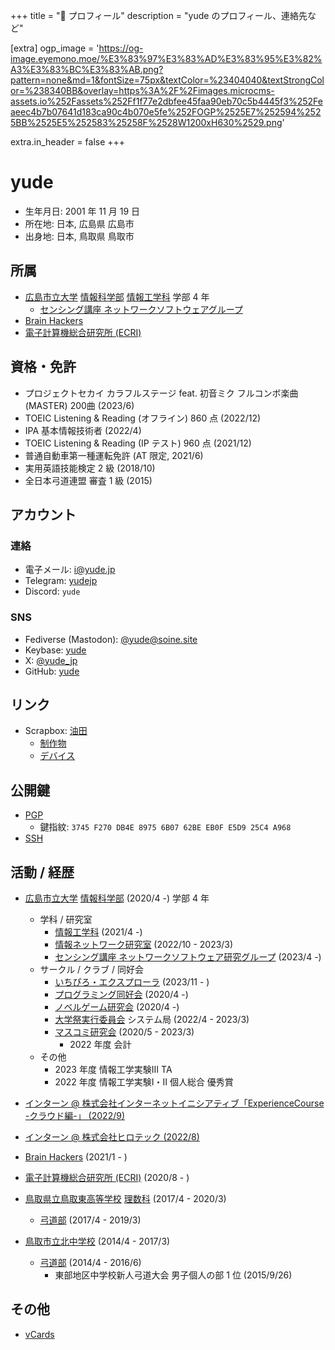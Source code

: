 +++
title = "👤 プロフィール"
description = "yude のプロフィール、連絡先など"

[extra]
ogp_image = 'https://og-image.eyemono.moe/%E3%83%97%E3%83%AD%E3%83%95%E3%82%A3%E3%83%BC%E3%83%AB.png?pattern=none&md=1&fontSize=75px&textColor=%23404040&textStrongColor=%238340BB&overlay=https%3A%2F%2Fimages.microcms-assets.io%252Fassets%252Ff1f77e2dbfee45faa90eb70c5b4445f3%252Feaeec4b7b07641d183ca90c4b070e5fe%252FOGP%2525E7%252594%2525BB%2525E5%252583%25258F%2528W1200xH630%2529.png'

extra.in_header = false
+++

# yude

- 生年月日: 2001 年 11 月 19 日
- 所在地: 日本, 広島県 広島市
- 出身地: 日本, 鳥取県 鳥取市

## 所属

- [広島市立大学](https://www.hiroshima-cu.ac.jp/) [情報科学部](https://www2.info.hiroshima-cu.ac.jp/) [情報工学科](https://www.hiroshima-cu.ac.jp/department/sciences/info/) 学部 4 年
  - [センシング講座 ネットワークソフトウェアグループ](https://funahcu.github.io/funalab/)
- [Brain Hackers](https://github.com/brain-hackers/README)
- [電子計算機総合研究所 (ECRI)](https://github.com/TeamECRI/)

## 資格・免許

- プロジェクトセカイ カラフルステージ feat. 初音ミク フルコンボ楽曲 (MASTER) 200曲 (2023/6)
- TOEIC Listening & Reading (オフライン) 860 点 (2022/12)
- IPA 基本情報技術者 (2022/4)
- TOEIC Listening & Reading (IP テスト) 960 点 (2021/12)
- 普通自動車第一種運転免許 (AT 限定, 2021/6)
- 実用英語技能検定 2 級 (2018/10)
- 全日本弓道連盟 審査 1 級 (2015)

## アカウント

### 連絡

- 電子メール: [i@yude.jp](mailto:i@yude.jp)
- Telegram: [yudejp](https://t.me/yudejp)
- Discord: `yude`

### SNS

- Fediverse (Mastodon): [@yude@soine.site](https://mstdn.soine.site/@yude)
- Keybase: [yude](https://keybase.io/yude)
- X: [@yude_jp](https://x.com/yude_jp)
- GitHub: [yude](https://github.com/yude)

## リンク

- Scrapbox: [油田](https://scrapbox.io/yude)
  - [制作物](https://scrapbox.io/yude/%E5%88%B6%E4%BD%9C%E7%89%A9)
  - [デバイス](https://scrapbox.io/yude/%E3%83%87%E3%83%90%E3%82%A4%E3%82%B9)

## 公開鍵

- [PGP](https://github.com/yude.gpg)
  - 鍵指紋: `3745 F270 DB4E 8975 6B07 62BE EB0F E5D9 25C4 A968`
- [SSH](https://github.com/yude.keys)

## 活動 / 経歴

- [広島市立大学](https://www.hiroshima-cu.ac.jp/) [情報科学部](https://www2.info.hiroshima-cu.ac.jp/) (2020/4 -) 学部 4 年

  - 学科 / 研究室
    - [情報工学科](https://www.hiroshima-cu.ac.jp/department/sciences/info/) (2021/4 -)
    - [情報ネットワーク研究室](http://www.net.info.hiroshima-cu.ac.jp/) (2022/10 - 2023/3)
    - [センシング講座 ネットワークソフトウェア研究グループ](https://funahcu.github.io/funalab/) (2023/4 -)
  - サークル / クラブ / 同好会
    - [いちぴろ・エクスプローラ](https://x.com/hcu_tech) (2023/11 - )
    - [プログラミング同好会](https://twitter.com/HCU_ProgramClub) (2020/4 -)
    - [ノベルゲーム研究会](https://twitter.com/hcunovelgame) (2020/4 -)
    - [大学祭実行委員会](https://ichidaisai.com) システム局 (2022/4 - 2023/3)
    - [マスコミ研究会](https://twitter.com/masukenDP) (2020/5 - 2023/3)
      - 2022 年度 会計
  - その他
    - 2023 年度 情報工学実験Ⅲ TA
    - 2022 年度 情報工学実験Ⅰ・Ⅱ 個人総合 優秀賞

- [インターン @ 株式会社インターネットイニシアティブ「ExperienceCourse -クラウド編-」 (2022/9)](https://www.iij.ad.jp/)

- [インターン @ 株式会社ヒロテック (2022/8)](https://www.hirotec.co.jp/)

- [Brain Hackers](https://github.com/brain-hackers/README) (2021/1 - )

- [電子計算機総合研究所 (ECRI)](https://github.com/TeamECRI/) (2020/8 - )

- [鳥取県立鳥取東高等学校](https://www.torikyo.ed.jp/torie-h/) [理数科](https://www.torikyo.ed.jp/torie-h/%E7%90%86%E6%95%B0%E7%A7%91) (2017/4 - 2020/3)
  - [弓道部](https://www.torikyo.ed.jp/torie-h/%E9%83%A8%E6%B4%BB%E5%8B%95/%E5%BC%93%E9%81%93) (2017/4 - 2019/3)

- [鳥取市立北中学校](https://sites.google.com/g.torikyo.ed.jp/torin-jhp/) (2014/4 - 2017/3)
  - [弓道部](https://sites.google.com/g.torikyo.ed.jp/torin-jhp/%E9%83%A8%E6%B4%BB%E5%8B%95/%E5%90%84%E9%83%A8%E5%B9%B4%E9%96%93%E6%B4%BB%E5%8B%95%E8%A8%88%E7%94%BB?authuser=0) (2014/4 - 2016/6)
    - 東部地区中学校新人弓道大会 男子個人の部 1 位 (2015/9/26)

## その他

  - [vCards](/yude.vcf)

